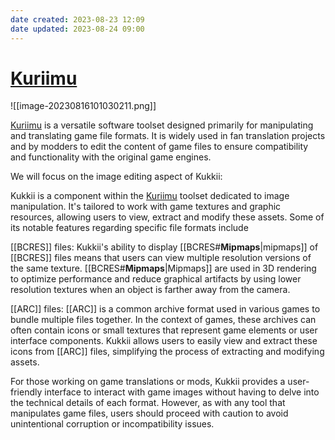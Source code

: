 ```yaml
---
date created: 2023-08-23 12:09
date updated: 2023-08-24 09:00
---
```


# [Kuriimu](https://github.com/IcySon55/Kuriimu)

![[image-20230816101030211.png]]

[Kuriimu](https://github.com/IcySon55/Kuriimu) is a versatile software toolset designed primarily for manipulating and translating game file formats. It is widely used in fan translation projects and by modders to edit the content of game files to ensure compatibility and functionality with the original game engines.

We will focus on the image editing aspect of Kukkii:

Kukkii is a component within the [Kuriimu](https://github.com/IcySon55/Kuriimu) toolset dedicated to image manipulation. It's tailored to work with game textures and graphic resources, allowing users to view, extract and modify these assets. Some of its notable features regarding specific file formats include

[[BCRES]] files: Kukkii's ability to display [[BCRES#**Mipmaps**|mipmaps]] of [[BCRES]] files means that users can view multiple resolution versions of the same texture. [[BCRES#**Mipmaps**|Mipmaps]] are used in 3D rendering to optimize performance and reduce graphical artifacts by using lower resolution textures when an object is farther away from the camera.

[[ARC]] files: [[ARC]] is a common archive format used in various games to bundle multiple files together. In the context of games, these archives can often contain icons or small textures that represent game elements or user interface components. Kukkii allows users to easily view and extract these icons from [[ARC]] files, simplifying the process of extracting and modifying assets.

For those working on game translations or mods, Kukkii provides a user-friendly interface to interact with game images without having to delve into the technical details of each format. However, as with any tool that manipulates game files, users should proceed with caution to avoid unintentional corruption or incompatibility issues.
